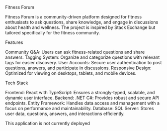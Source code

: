Fitness Forum

Fitness Forum is a community-driven platform designed for fitness enthusiasts to ask questions, share knowledge, and engage in discussions about health and wellness. 
The project is inspired by Stack Exchange but tailored specifically for the fitness community.

Features

Community Q&A: Users can ask fitness-related questions and share answers.
Tagging System: Organize and categorize questions with relevant tags for easier discovery.
User Accounts: Secure user authentication to post questions, answers, and participate in discussions.
Responsive Design: Optimized for viewing on desktops, tablets, and mobile devices.

Tech Stack

Frontend:
React with TypeScript: Ensures a strongly-typed, scalable, and dynamic user interface.
Backend:
.NET C#: Provides robust and secure API endpoints.
Entity Framework: Handles data access and management with a focus on performance and maintainability.
Database:
SQL Server: Stores user data, questions, answers, and interactions efficiently.

This application is not currently deployed
